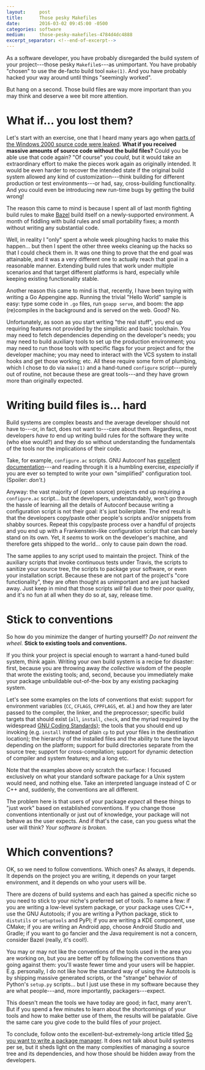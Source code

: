 ```yaml
---
layout:     post
title:      Those pesky Makefiles
date:       2016-03-02 09:45:00 -0500
categories: software
medium:     those-pesky-makefiles-4784d4dc4888
excerpt_separator: <!--end-of-excerpt-->
---
```


As a software developer, you have probably disregarded the build system of your project---those pesky `Makefile`s---as unimportant. You have probably "chosen" to use the de-facto build tool `make(1)`. And you have probably hacked your way around until things "seemingly worked".

But hang on a second. Those build files are way more important than you may think and deserve a wee bit more attention.

<!--end-of-excerpt-->

# What if... you lost them?

Let's start with an exercise, one that I heard many years ago when [parts of the Windows 2000 source code were leaked](http://news.microsoft.com/2004/02/12/statement-from-microsoft-regarding-illegal-posting-of-windows-2000-source-code/). **What if you received massive amounts of source code without the build files?** Could you be able use that code again? "Of course" you *could*, but it would take an extraordinary effort to make the pieces work again as originally intended. It would be even harder to recover the intended state if the original build system allowed any kind of customization---think building for different production or test environments---or had, say, cross-building functionality. And you could even be introducing new run-time bugs by getting the build wrong!

The reason this came to mind is because I spent all of last month fighting build rules to make [Bazel](http://bazel.io/) build itself on a newly-supported environment. A month of fiddling with build rules and small portability fixes; a month without writing any substantial code.

Well, in reality I "only" spent a whole week ploughing hacks to make this happen... but then I spent the other three weeks cleaning up the hacks so that I could check them in. It was one thing to prove that the end goal was attainable, and it was a very different one to actually reach that goal in a reasonable manner. Extending build rules that work under multiple scenarios and that target different platforms is hard, especially while keeping existing functionality stable.

Another reason this came to mind is that, recently, I have been toying with writing a Go Appengine app. Running the trivial "Hello World" sample is easy: type some code in `.go` files, run `goapp serve`, and boom: the app (re)compiles in the background and is served on the web. Good? No.

Unfortunately, as soon as you start writing "the real stuff", you end up requiring features not provided by the simplistic and basic toolchain. You may need to fetch dependencies depending on the developer's needs; you may need to build auxiliary tools to set up the production environment; you may need to run those tools with specific flags for your project and for the developer machine; you may need to interact with the VCS system to install hooks and get those working; etc. All these require some form of plumbing, which I chose to do via `make(1)` and a hand-tuned `configure` script---purely out of routine, not because these are great tools---and they have grown more than originally expected.

# Writing build files is... hard

Build systems are complex beasts and the average developer should not have to---or, in fact, does not want to---care about them. Regardless, most developers *have to* end up writing build rules for the software they write (who else would?) and they do so without understanding the fundamentals of the tools nor the implications of their code.

Take, for example, `configure.ac` scripts. GNU Autoconf has [excellent documentation](http://www.gnu.org/software/autoconf/manual/index.html)---and reading through it is a humbling exercise, *especially* if you are ever so tempted to write your own "simplified" configuration tool. (Spoiler: *don't*.)

Anyway: the vast majority of (open source) projects end up requiring a `configure.ac` script... but the developers, understandably, won't go through the hassle of learning all the details of Autoconf because writing a configuration script is not their goal: it's just boilerplate. The end result is that the developers copy/paste other people's scripts and/or snippets from shabby sources. Repeat this copy/paste process over a handful of projects and you end up with a Frankenstein-like configuration script that can barely stand on its own. Yet, it *seems* to work on the developer's machine, and therefore gets shipped to the world... only to cause pain down the road.

The same applies to any script used to maintain the project. Think of the auxiliary scripts that invoke continuous tests under Travis, the scripts to sanitize your source tree, the scripts to package your software, or even your installation script. Because these are not part of the project's "core functionality", they are often thought as unimportant and are just hacked away. Just keep in mind that those scripts *will* fail due to their poor quality, and it's no fun at all when they do so at, say, release time.

# Stick to conventions

So how do you minimize the danger of hurting yourself? *Do not reinvent the wheel.* **Stick to existing tools and conventions.**

If you think your project is special enough to warrant a hand-tuned build system, think again. Writing your own build system is a recipe for disaster: first, because you are throwing away *the collective* wisdom of the people that wrote the existing tools; and, second, because you immediately make your package unbuildable out-of-the-box by any existing packaging system.

Let's see some examples on the lots of conventions that exist: support for environment variables (`CC`, `CFLAGS`, `CPPFLAGS`, et. al.) and how they are later passed to the compiler, the linker, and the preprocessor; specific build targets that should exist (`all`, `install`, `check`, and the myriad required by the widespread [GNU Coding Standards](https://www.gnu.org/prep/standards/standards.html#Makefile-Conventions)); the tools that you should end up invoking (e.g. `install` instead of plain `cp` to put your files in the destination location); the hierarchy of the installed files and the ability to tune the layout depending on the platform; support for build directories separate from the source tree; support for cross-compilation; support for dynamic detection of compiler and system features; and a long etc.

Note that the examples above only scratch the surface: I focused exclusively on what your standard software package for a Unix system would need, and nothing else. Take an interpreted language instead of C or C++ and, suddenly, the conventions are all different.

The problem here is that users of your package *expect* all these things to "just work" based on established conventions. If you change those conventions intentionally or just out of knowledge, your package will not behave as the user expects. And if that's the case, can you guess what the user will think? *Your software is broken.*

# Which conventions?

OK, so we need to follow conventions. Which ones? As always, it depends. It depends on the project you are writing, it depends on your target environment, and it depends on who your users will be.

There are dozens of build systems and each has gained a specific niche so you need to stick to your niche's preferred set of tools. To name a few: if you are writing a low-level system package, or your package uses C/C++, use the GNU Autotools; if you are writing a Python package, stick to `distutils` or `setuptools` and PyPI; if you are writing a KDE component, use CMake; if you are writing an Android app, choose Android Studio and Gradle; if you want to go fancier and the Java requirement is not a concern, consider Bazel (really, it's cool!).

You may or may not like the conventions of the tools used in the area you are working on, but you are better off by following the conventions than going against them: you'll waste fewer time and your users will be happier. E.g. personally, I do not like how the standard way of using the Autotools is by shipping massive generated scripts, or the "strange" behavior of Python's `setup.py` scripts... but I just use these in my software because they are what people---and, more importantly, packagers---expect.

This doesn't mean the tools we have today are good; in fact, many aren't. But if you spend a few minutes to learn about the shortcomings of your tools and how to make better use of them, the results will be palatable. Give the same care you give code to the build files of *your* project.

To conclude, follow onto the excellent-but-extremely-long article titled [So you want to write a package manager](https://medium.com/@sdboyer/so-you-want-to-write-a-package-manager-4ae9c17d9527). It does not talk about build systems per se, but it sheds light on the many complexities of managing a source tree and its dependencies, and how those should be hidden away from the developers.
